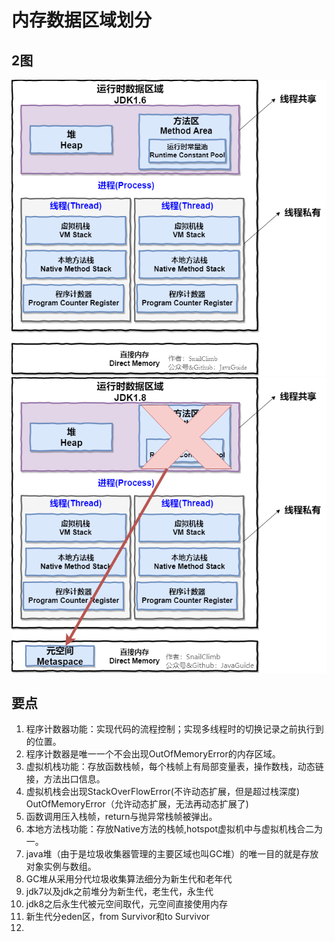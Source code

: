 # 内存数据区域划分
## 2图
![title](https://raw.githubusercontent.com/bk201sama/imagesBD/master/gitnote/2020/02/26/JVM%E8%BF%90%E8%A1%8C%E6%97%B6%E6%95%B0%E6%8D%AE%E5%8C%BA%E5%9F%9F-1582700740491.png)![title](https://raw.githubusercontent.com/bk201sama/imagesBD/master/gitnote/2020/02/26/2019-3Java%E8%BF%90%E8%A1%8C%E6%97%B6%E6%95%B0%E6%8D%AE%E5%8C%BA%E5%9F%9FJDK1.8-1582700751066.png)
## 要点
1. 程序计数器功能：实现代码的流程控制；实现多线程时的切换记录之前执行到的位置。
2. 程序计数器是唯一一个不会出现OutOfMemoryError的内存区域。
3. 虚拟机栈功能：存放函数栈帧，每个栈帧上有局部变量表，操作数栈，动态链接，方法出口信息。
4. 虚拟机栈会出现StackOverFlowError(不许动态扩展，但是超过栈深度)
OutOfMemoryError（允许动态扩展，无法再动态扩展了)
5. 函数调用压入栈帧，return与抛异常栈帧被弹出。
6. 本地方法栈功能：存放Native方法的栈帧,hotspot虚拟机中与虚拟机栈合二为一。
7. java堆（由于是垃圾收集器管理的主要区域也叫GC堆）的唯一目的就是存放对象实例与数组。
8. GC堆从采用分代垃圾收集算法细分为新生代和老年代
9. jdk7以及jdk之前堆分为新生代，老生代，永生代
10. jdk8之后永生代被元空间取代，元空间直接使用内存
11. 新生代分eden区，from Survivor和to Survivor 
12. 

